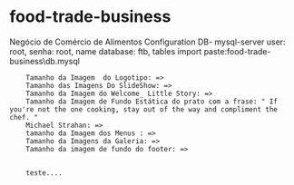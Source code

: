 # food-trade-business
Negócio de Comércio  de Alimentos
Configuration DB- mysql-server
        user: root,
        senha: root,
        name database: ftb,
        tables import paste:food-trade-business\db.mysql
        
        
        Tamanho da Imagem  do Logotipo: =>
        Tamanho das Imagens Do SlideShow: =>
        Tamanho da Imagem do Welcome_ Little Story: =>
        Tamanho da Imagem de Fundo Estática do prato com a frase: " If you're not the one cooking, stay out of the way and compliment the chef. "
        Michael Strahan: =>
        tamanho da Imagem dos Menus : =>
        Tamanho da Imagens da Galeria: =>
        Tamanho da imagem de fundo do footer: =>
        
        
        teste....
